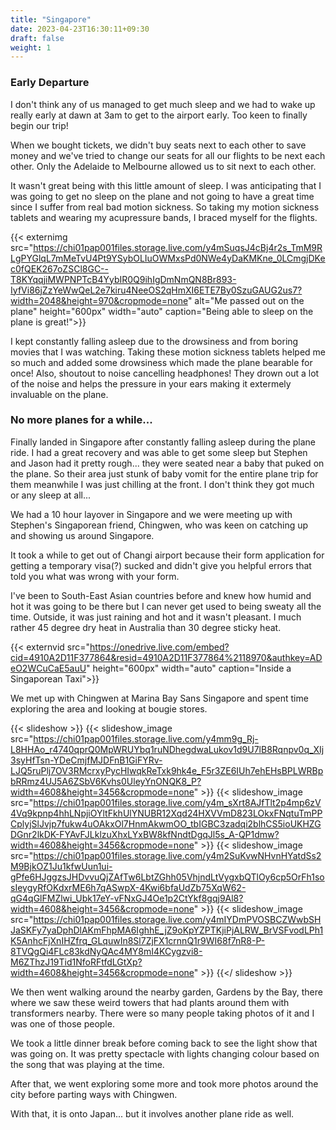 ```yaml
---
title: "Singapore"
date: 2023-04-23T16:30:11+09:30
draft: false
weight: 1
---
```

### Early Departure
I don't think any of us managed to get much sleep and we had to wake up really early at dawn at 3am to get to the airport early. Too keen to finally begin our trip!

When we bought tickets, we didn't buy seats next to each other to save money and we've tried to change our seats for all our flights to be next each other. Only the Adelaide to Melbourne allowed us to sit next to each other.

It wasn't great being with this little amount of sleep. I was anticipating that I was going to get no sleep on the plane and not going to have a great time since I suffer from real bad motion sickness. So taking my motion sickness tablets and wearing my acupressure bands, I braced myself for the flights.

{{< externimg src="https://chi01pap001files.storage.live.com/y4mSuqsJ4cBj4r2s_TmM9RLgPYGlqL7mMeTvU4Pt9YSybOLIuOWMxsPd0NWe4yDaKMKne_0LCmgjDKec0fQEK267oZSCl8GC--T8KYqqjiMWPNPTcB4YybIR0Q9ihIgDmNmQN8Br893-IyfVi86jZzYeWwQeL2e7kiru4NeeOS2qHmXI6ETE7By0SzuGAUG2us7?width=2048&height=970&cropmode=none" alt="Me passed out on the plane" height="600px" width="auto" caption="Being able to sleep on the plane is great!">}}

I kept constantly falling asleep due to the drowsiness and from boring movies that I was watching. Taking these motion sickness tablets helped me so much and added some drowsiness which made the plane bearable for once! Also, shoutout to noise cancelling headphones! They drown out a lot of the noise and helps the pressure in your ears making it extermely invaluable on the plane.

### No more planes for a while...
Finally landed in Singapore after constantly falling asleep during the plane ride. I had a great recovery and was able to get some sleep but Stephen and Jason had it pretty rough... they were seated near a baby that puked on the plane. So their area just stunk of baby vomit for the entire plane trip for them meanwhile I was just chilling at the front. I don't think they got much or any sleep at all...

We had a 10 hour layover in Singapore and we were meeting up with Stephen's Singaporean friend, Chingwen, who was keen on catching up and showing us around Singapore.

It took a while to get out of Changi airport because their form application for getting a temporary visa(?) sucked and didn't give you helpful errors that told you what was wrong with your form.

I've been to South-East Asian countries before and knew how humid and hot it was going to be there but I can never get used to being sweaty all the time. Outside, it was just raining and hot and it wasn't pleasant. I much rather 45 degree dry heat in Australia than 30 degree sticky heat.

<!-- trunk-ignore(gitleaks/generic-api-key) -->
{{< externvid src="https://onedrive.live.com/embed?cid=4910A2D11F377864&resid=4910A2D11F377864%2118970&authkey=ADeO2WCuCaE5auU" height="600px" width="auto" caption="Inside a Singaporean Taxi">}}

We met up with Chingwen at Marina Bay Sans Singapore and spent time exploring the area and looking at bougie stores.

{{< slideshow >}}
  {{< slideshow_image src="https://chi01pap001files.storage.live.com/y4mm9g_Rj-L8HHAo_r4740qprQ0MpWRUYbq1ruNDhegdwaLukov1d9U7lB8Rqnpv0q_XIj3syHfTsn-YDeCmjfMJDFnB1GiFYRv-LJQ5ruPlj7OV3RMcrxyPycHIwqkReTxk9hk4e_F5r3ZE6IUh7ehEHsBPLWRBpbRRmz4UJ5A6ZSbV6Kvhs0UleyYnONQK8_P?width=4608&height=3456&cropmode=none" >}}
  {{< slideshow_image src="https://chi01pap001files.storage.live.com/y4m_sXrt8AJfTlt2p4mp6zV4Vq9kpnp4hhLNpjiOYltFkhUlYNUBR12Xqd24HXVVmD823LOkxFNqtuTmPPCplyjSlJvjp7fukw4uOAkxOl7HnmAkwmOO_tbIGBC3zadqi2blhCS5ioUKHZGDGnr2lkDK-FYAvFJLklzuXhxLYxBW8kfNndtDgqJl5s_A-QP1dmw?width=4608&height=3456&cropmode=none" >}}
  {{< slideshow_image src="https://chi01pap001files.storage.live.com/y4m2SuKvwNHvnHYatdSs2M9BjkOZ1Ju1kfwUun1ui-gPfe6HJggzsJHDvvuQjZAfTw6LbtZGhh05VhjndLtVygxbQTlOy6cp5OrFh1sosIeygyRfOKdxrME6h7qASwpX-4Kwi6bfaUdZb75XqW62-qG4qGlFMZlwi_Ubk17eY-vFNxGJ4Oe1p2CtYkf8gqj9Al8?width=4608&height=3456&cropmode=none" >}}
  {{< slideshow_image src="https://chi01pap001files.storage.live.com/y4mIYDmPVOSBCZWwbSHJaSKFy7yaDphDlAKmFhpMA6IghhE_jZ9oKpYZPTKjiPjALRW_BrVSFvodLPh1K5AnhcFjXnIHZfrq_GLquwIn8Sl7ZjFX1crnnQ1r9WI68f7nR8-P-8TVQgQi4FLc83kdNyQAc4MY8mI4KCygzvi8-M6ZThzJ19Tid1NfoRFtfdLGtXp?width=4608&height=3456&cropmode=none" >}}
{{</ slideshow >}}

We then went walking around the nearby garden, Gardens by the Bay, there where we saw these weird towers that had plants around them with transformers nearby. There were so many people taking photos of it and I was one of those people.

We took a little dinner break before coming back to see the light show that was going on. It was pretty spectacle with lights changing colour based on the song that was playing at the time.

After that, we went exploring some more and took more photos around the city before parting ways with Chingwen.

With that, it is onto Japan... but it involves another plane ride as well.
